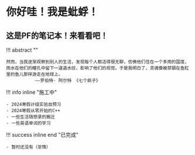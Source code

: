 
# 你好哇！我是蚍蜉！
## 这是PF的笔记本！来看看吧！

!!! abstract ""

    然而，当我逐渐观察到别人的生活，发现每个人都活得很无聊，仿佛他们住在一个多雨的国度，雨水在他们的瞳孔中留下一道道水纹，影响了他们的视觉。于是我明白了，灵魂像被禁锢在鱼缸里的鱼儿那样游走在地球上。
               ——罗伯特· 阿尔特 《七个疯子》

!!! info inline  "施工中"

    - 2024寒假计组实验自预习
    - 2024寒假从零开始的C++
    - 一些生活随想录的搬迁
    - 一些英语单词的学习


!!! success inline end "已完成"

    - 暂时还没有（怠惰）